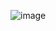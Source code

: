 ![image](https://github.com/itsmohiniii/15DaysOfCode/assets/74259856/14d11cc5-8c20-415a-bd5c-504388633fd4)
